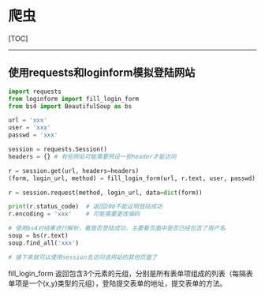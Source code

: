 # 爬虫

[TOC]

<!-- toc -->

---

## 使用requests和loginform模拟登陆网站

```python
import requests
from loginform import fill_login_form
from bs4 import BeautifulSoup as bs

url = 'xxx'
user = 'xxx'
passwd = 'xxx'

session = requests.Session()
headers = {} # 有些网站可能需要预设一些header才能访问

r = session.get(url, headers=headers)
(form, login_url, method) = fill_login_form(url, r.text, user, passwd)

r = session.request(method, login_url, data=dict(form))

print(r.status_code)  # 返回200不能证明登陆成功
r.encoding = 'xxx'    # 可能需要更改编码

# 使用bs4对结果进行解析，看是否登陆成功，主要看页面中是否已经包含了用户名
soup = bs(r.text)
soup.find_all('xxx')

# 接下来就可以使用session去访问该网站的其他页面了
```

fill_login_form 返回包含3个元素的元组，分别是所有表单项组成的列表（每隔表单项是一个(x,y)类型的元组），登陆提交表单的地址，提交表单的方法。